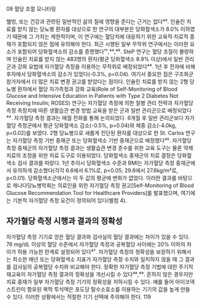 09 혈당 조절 모니터링

웰빙, 또는 건강과 관련된 일반적인 삶의 질에 영향을 준다는 근거는 없다⁴³.
인슐린 치료를 받지 않는 당뇨병 환자를 대상으로 한 연구의 대부분은 당화혈색소가 8.0% 이하였기 때문에 그 가치는 제한적이며, 이 연구에는 혈당치에 대응하기 위한 교육적·치료적 중재가 포함되지 않은 점에 유의해야 한다. 최근 시행된 일부 무작위 연구에서는 이러한 요소가 포함되어 당화혈색소의 감소를 증명했다¹⁷,⁴⁴,⁴⁵. SteP 연구는 혈당 조절이 불량하며 인슐린 치료를 받지 않는 483명의 환자(평균 당화혈색소 8.9% 이상)에서 일반 관리군과 강화 요법에 자가혈당 측정을 이용하는 무작위로 배정되었다⁴⁴. 1년 후 전자에 비해 후자에서 당화혈색소의 감소가 있었다(-0.3%, p=0.04). 여기서 중요한 점은 구조화군 참가자에서 더 많은 치료 변경 권고를 받았다는 점이다. 인슐린 치료를 받지 않는 2형 당뇨병 환자에서 혈당 자가측정과 강화 교육(Role of Self-Monitoring of Blood Glucose and Intensive Education in Patients with Type 2 Diabetes Not Receiving Insulin; ROSES) 연구는 자가혈당 측정에 의한 질병 관리 전략과 자가혈당 측정 측정치에 따른 생활습관 변경 방법 교육을 받은 군과 일반 관리군으로 배정되었다⁴⁴. 자가혈당 측정 결과는 매월 전화를 통해 논의되었다. 6개월 후 일반 관리군보다 자가혈당 측정군에서 평균 당화혈색소 감소(-0.5%, p=0.04)와 체중 감소(-4.0kg, p=0.02)를 보였다. 2형 당뇨병으로 새롭게 진단된 환자를 대상으로 한 St. Carlos 연구는 자가혈당 측정 기반 중재군 또는 당화혈색소 기반 중재군으로 배정했다⁴⁵. 자가혈당 측정 중재군의 자가혈당 측정 결과는 생활습관 변경 준수를 위한 교육 도구는 물론 약제 치료의 조정을 위한 치료 도구로 이용되었다. 당화혈색소 중재군의 치료 결정은 당화혈색소 검사 결과를 따랐다. 1년 추이시 당화혈색소 수준과 BMI는 자가혈당 측정 중재군에서 유의하게 감소했다(각각 6.6에서 6.1%로, p<0.05; 29.6에서 27.6kg/m²로, p<0.01). 당화혈색소군에서는 이 두 값의 평균에 변화가 없었다. 이러한 결과를 바탕으로 캐나다당뇨병학회는 의료인을 위한 자가혈당 측정 권고[Self-Monitoring of Blood Glucose Recommendation Tool for Healthcare Providers]를 발표했으며, 여기에는 기본적 자가혈당 측정 요건이 정의되어 있다(별첨 4).

## 자가혈당 측정 시행과 결과의 정확성

자가혈당 측정 기기로 얻은 혈당 결과와 검사실의 혈당 결과에는 차이가 있을 수 있다. 76 mg/dL 이상의 혈당 수준에서 자가혈당 측정과 공복혈당 사이에는 20% 이하의 차이가 허용 가능한 한계로 설정되어 있다⁴⁷. 자가혈당 측정의 정확성을 보장하기 위해서는 최소한 매년 또는 당화혈색소 지표가 자가혈당 측정 수치와 일치하지 않을 때 그 결과를 검사실의 공복혈당 수치와 비교해야 한다. 정확한 자가혈당 측정 기법에 대한 주기적 재교육이 자가혈당 측정 결과의 정확성을 개선시킬 수 있다⁴⁸,⁴⁹. 흔하지 않은 경우지만 치료 중재가 일부 자가혈당 측정 기기의 정확성을 저하시킬 수 있다. 예를 들어 아이코덱스트린이 함유된 복막 투석액은 포도당 탈수소효소를 이용하는 기기의 값을 높게 만들 수 있다. 이러한 상황에서는 적절한 기기 선택에 주의해야 한다.
<PAGE>119